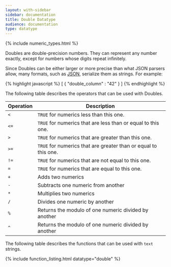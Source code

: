 ```yaml
---
layout: with-sidebar
sidebar: documentation
title: Double Datatype
audience: documentation
type: datatype
---
```


{% include numeric_types.html %}

Doubles are double-precision numbers.  They can represent any number exactly, except for numbers whose digits repeat infinitely.

Since Doubles can be either larger or more precise than what JSON parsers allow, many formats, such as [JSON](/docs/formats/json.html), serialize them as strings. For example:

{% highlight javascript %}
[ {
  "double_column" : "42"
} ]
{% endhighlight %}


The following table describes the operators that can be used with Doubles. 

| Operation | Description                                                    |
| ---       | ---                                                            |
| `<`       | `TRUE` for numerics less than this one.                         |
| `<=`      | `TRUE` for numerics that are less than or equal to this one.    |
| `>`       | `TRUE` for numerics that are greater than this one.             |
| `>=`      | `TRUE` for numerics that are greater than or equal to this one. |
| `!=`      | `TRUE` for numerics that are not equal to this one.             |
| `=`       | `TRUE` for numerics that are equal to this one.                 |
| `+`       | Adds two numerics                                               |
| `-`       | Subtracts one numeric from another                              |
| `*`       | Multiplies two numerics                                         |
| `/`       | Divides one numeric by another                                  |
| `%`       | Returns the modulo of one numeric divided by another            |
| `^`       | Returns the modulo of one numeric divided by another            |

The following table describes the functions that can be used with `text` strings. 

{% include function_listing.html datatype="double" %}
